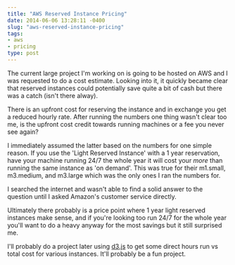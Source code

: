 ```yaml
---
title: "AWS Reserved Instance Pricing"
date: 2014-06-06 13:28:11 -0400
slug: "aws-reserved-instance-pricing"
tags:
- aws
- pricing
type: post
---
```


The current large project I'm working on is going to be hosted on AWS and I was
requested to do a cost estimate. Looking into it, it quickly became clear that
reserved instances could potentially save quite a bit of cash but there was a
catch (isn't there alway).

There is an upfront cost for reserving the instance and in exchange you get a
reduced hourly rate. After running the numbers one thing wasn't clear too me,
is the upfront cost credit towards running machines or a fee you never see
again?

I immediately assumed the latter based on the numbers for one simple reason. If
you use the 'Light Reserved Instance' with a 1 year reservation, have your
machine running 24/7 the whole year it will cost your *more* than running the
same instance as 'on demand'. This was true for their m1.small, m3.medium, and
m3.large which was the only ones I ran the numbers for.

I searched the internet and wasn't able to find a solid answer to the question
until I asked Amazon's customer service directly.

Ultimately there probably is a price point where 1 year light reserved
instances make sense, and if you're looking too run 24/7 for the whole year
you'll want to do a heavy anyway for the most savings but it still surprised
me.

I'll probably do a project later using [d3.js][1] to get some direct hours run
vs total cost for various instances. It'll probably be a fun project.

[1]: http://d3js.org/
